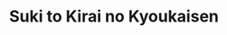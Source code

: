 --- 
title: "Suki to Kirai no Kyoukaisen"
publishdate: "2019-3-7T16:48:46+02:00"
src: "https://365manga.net/manga/suki-to-kirai-no-kyoukaisen"
image: "https://data.365manga.net/images/thumbnails/24784-suki-to-kirai-no-kyoukaisen.jpg"
description: "Prequel to Otona to Kodomo no Kyoukaisen. Tohru is a policeman who works at a police box when he confronts a teenager for shoplifting who turns out to be his one and only younger cousin, Takafumi! As children, Takafumi was constantly mean to Tohru, but now..."
---